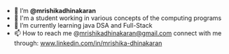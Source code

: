 - 👋  I’m **@mrishikadhinakaran**
- 👀 I'm a student working in various concepts of the computing programs
- 🌱 I’m currently learning java DSA and Full-Stack
- 📫 How to reach me @mrishikadhinakaran@gmail.com
connect with me through: www.linkedin.com/in/mrishika-dhinakaran



<!---
mrishikadhinakaran/mrishikadhinakaran is a ✨ special ✨ repository because its `README.md` (this file) appears on your GitHub profile.
You can click the Preview link to take a look at your changes.
--->
